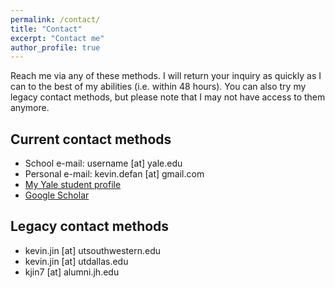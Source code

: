 ```yaml
---
permalink: /contact/
title: "Contact"
excerpt: "Contact me"
author_profile: true
---
```


Reach me via any of these methods. I will return your inquiry as quickly as I can to the best of my abilities (i.e. within 48 hours). You can also try my legacy contact methods, but please note that I may not have access to them anymore.

## Current contact methods

* School e-mail: username [at] yale.edu
* Personal e-mail: kevin.defan [at] gmail.com
* [My Yale student profile]()
* [Google Scholar](https://scholar.google.com/citations?user=XiWPysAAAAAJ&hl=en)

## Legacy contact methods

* kevin.jin [at] utsouthwestern.edu
* kevin.jin [at] utdallas.edu
* kjin7 [at] alumni.jh.edu